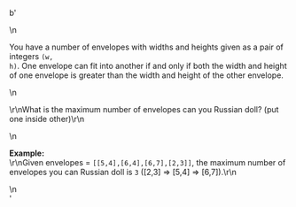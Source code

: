 b'<div class="question-description">\n<p><p>You have a number of envelopes with widths and heights given as a pair of integers <code>(w, h)</code>. One envelope can fit into another if and only if both the width and height of one envelope is greater than the width and height of the other envelope.</p>\n<p>\r\nWhat is the maximum number of envelopes can you Russian doll? (put one inside other)\r\n</p>\n<p><b>Example:</b><br/>\r\nGiven envelopes = <code>[[5,4],[6,4],[6,7],[2,3]]</code>, the maximum number of envelopes you can Russian doll is <code>3</code> ([2,3] =&gt; [5,4] =&gt; [6,7]).\r\n</p></p>\n</div>'